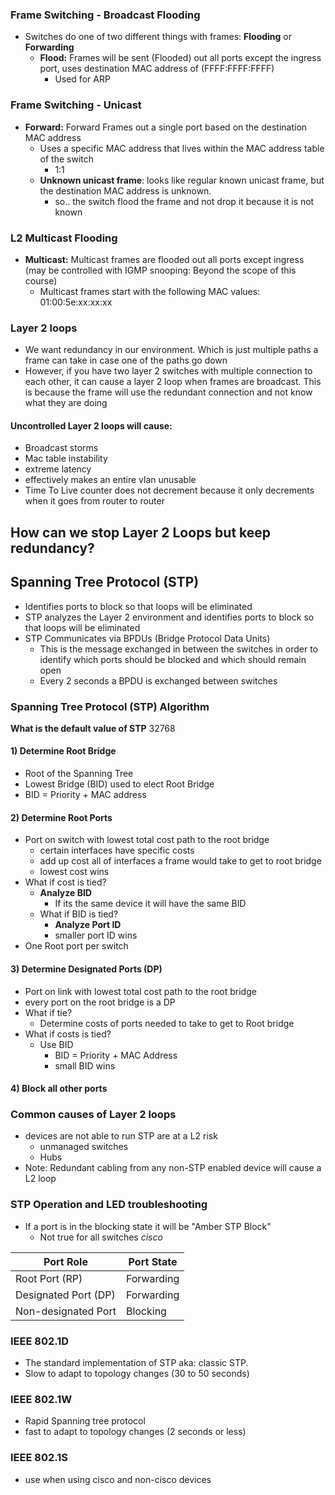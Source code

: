 ### Frame Switching - Broadcast Flooding
- Switches do one of two different things with frames: **Flooding** or **Forwarding**
	- **Flood:** Frames will be sent (Flooded) out all ports except the ingress port, uses destination MAC address of (FFFF:FFFF:FFFF)
		- Used for ARP

### Frame Switching - Unicast
- **Forward:** Forward Frames out a single port based on the destination MAC address
	- Uses a specific MAC address that lives within the MAC address table of the switch
		- 1:1
	- **Unknown unicast frame**: looks like regular known unicast frame, but the destination MAC address is unknown.
		- so.. the switch flood the frame and not drop it because it is not known

### L2 Multicast Flooding
- **Multicast:** Multicast frames are flooded out all ports except ingress (may be controlled  with IGMP snooping: Beyond the scope of this course)
	- Multicast frames start with the following MAC values: 01:00:5e:xx:xx:xx 

### Layer 2 loops
- We want redundancy in our environment.  Which is just multiple paths a frame can take in case one of the paths go down
- However, if you have two layer 2 switches with multiple connection to each other, it can cause a layer 2 loop when frames are broadcast.  This is because the frame will use the redundant connection and not know what they are doing
#### Uncontrolled Layer 2 loops will cause:
- Broadcast storms
- Mac table instability
- extreme latency
- effectively makes an entire vlan unusable
- Time To Live counter does not decrement because it only decrements when it goes from router to router
## How can we stop Layer 2 Loops but keep redundancy?
## Spanning Tree Protocol (STP)
- Identifies ports to block so that loops will be eliminated
- STP analyzes the Layer 2 environment and identifies ports to block so that loops will be eliminated
- STP Communicates via BPDUs (Bridge Protocol Data Units)
	- This is the message exchanged in between the switches in order to identify which ports should be blocked and which should remain open
	- Every 2 seconds a BPDU is exchanged between switches

### Spanning Tree Protocol (STP) Algorithm
**What is the default value of STP**
32768
#### 1) Determine Root Bridge
- Root of the Spanning Tree
- Lowest Bridge (BID) used to elect Root Bridge
- BID = Priority + MAC address
#### 2) Determine Root Ports
- Port on switch with lowest total cost path to the root bridge
	- certain interfaces have specific costs
	- add up cost all of interfaces a frame would take to get to root bridge
	- lowest cost wins
- What if cost is tied?
	- **Analyze BID**
		- If its the same device it will have the same BID
	- What if BID is tied?
		- **Analyze Port ID**
		- smaller port ID wins
- One Root port per switch
#### 3) Determine Designated Ports (DP)
- Port on link with lowest total cost path to the root bridge
- every port on the root bridge is a DP
- What if tie?
	- Determine costs of ports needed to take to get to Root bridge
- What if costs is tied?
	- Use BID
		- BID = Priority + MAC Address
		- small BID wins
#### 4) Block all other ports

### Common causes of Layer 2 loops
- devices are not able to run STP are at a L2 risk
	- unmanaged switches
	- Hubs
- Note: Redundant cabling from any non-STP enabled device will cause a L2 loop

### STP Operation and LED troubleshooting
- If a port is in the blocking state it will be "Amber STP Block"
	- Not true for all switches *cisco*


| Port Role            | Port State |
| -------------------- | ---------- |
| Root Port (RP)       | Forwarding |
| Designated Port (DP) | Forwarding |
| Non-designated Port  | Blocking   |

### IEEE 802.1D
- The standard implementation of STP aka: classic STP.
- Slow to adapt to topology changes (30 to 50 seconds)
### IEEE 802.1W
- Rapid Spanning tree protocol
- fast to adapt to topology changes (2 seconds or less)
### IEEE 802.1S
- use when using cisco and non-cisco devices